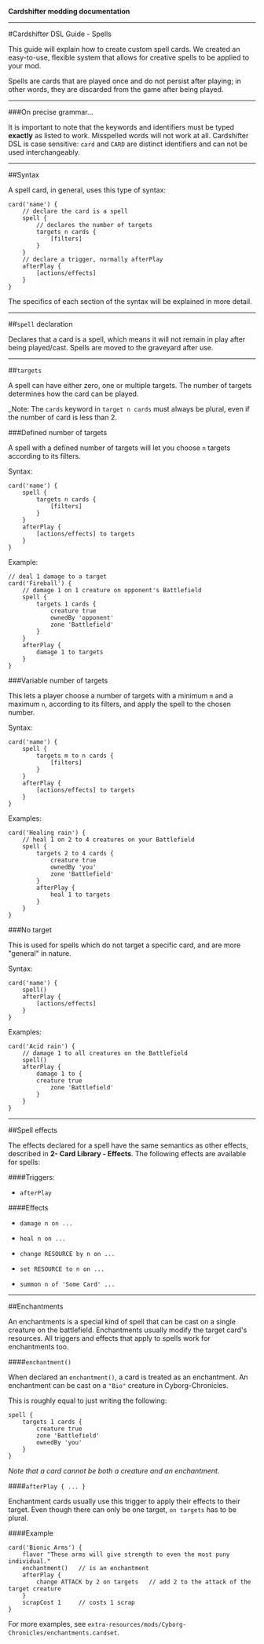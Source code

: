 **Cardshifter modding documentation**

---

#Cardshifter DSL Guide - Spells

This guide will explain how to create custom spell cards. We created an easy-to-use, flexible system that allows for creative spells to be applied to your mod. 

Spells are cards that are played once and do not persist after playing; in other words, they are discarded from the game after being played. 

---

###On precise grammar...

It is important to note that the keywords and identifiers must be typed **exactly** as listed to work. Misspelled words will not work at all. Cardshifter DSL is case sensitive: `card` and `CARD` are distinct identifiers and can not be used interchangeably.

---

##Syntax

A spell card, in general, uses this type of syntax:

    card('name') {
        // declare the card is a spell
        spell {
            // declares the number of targets
            targets n cards {
                [filters]
            }
        }
        // declare a trigger, normally afterPlay
        afterPlay {
            [actions/effects]
        }
    }
    
The specifics of each section of the syntax will be explained in more detail.

---

##`spell` declaration

Declares that a card is a spell, which means it will not remain in play after being played/cast. Spells are moved to the graveyard after use. 

---

##`targets`

A spell can have either zero, one or multiple targets. The number of targets determines how the card can be played.

_Note: The `cards` keyword in `target n cards` must always be plural, even if the number of card is less than 2.

###Defined number of targets

A spell with a defined number of targets will let you choose `n` targets according to its filters.

Syntax:

    card('name') {
        spell {
            targets n cards {
                [filters]
            }
        }
        afterPlay {
            [actions/effects] to targets
        }
    }
    
Example: 

    // deal 1 damage to a target
    card('Fireball') {
        // damage 1 on 1 creature on opponent's Battlefield
        spell {
            targets 1 cards {
                creature true
                ownedBy 'opponent'
                zone 'Battlefield'
            }
        }
        afterPlay {
            damage 1 to targets
        }
    }
    
###Variable number of targets

This lets a player choose a number of targets with a minimum `m` and a maximum `n`, according to its filters, and apply the spell to the chosen number.

Syntax:

    card('name') {
        spell {
            targets m to n cards {
                [filters]
            }
        }
        afterPlay {
            [actions/effects] to targets
        }
    }

Examples:

    card('Healing rain') {
        // heal 1 on 2 to 4 creatures on your Battlefield
        spell {
            targets 2 to 4 cards {
                creature true
                ownedBy 'you'
                zone 'Battlefield'
            }
            afterPlay {
                heal 1 to targets
            }
        }
    }
    
###No target

This is used for spells which do not target a specific card, and are more "general" in nature.

Syntax:

    card('name') {
        spell()
        afterPlay {
            [actions/effects]
        }
    }

Examples:

    card('Acid rain') {
        // damage 1 to all creatures on the Battlefield
        spell()
        afterPlay {
            damage 1 to {
            creature true
                zone 'Battlefield'
            }
        }
    }
    
---

##Spell effects

The effects declared for a spell have the same semantics as other effects, described in **2- Card Library - Effects**. The following effects are available for spells:

####Triggers:

- `afterPlay`

####Effects

- `damage n on ...`

- `heal n on ...`

- `change RESOURCE by n on ...`

- `set RESOURCE to n on ...`

- `summon n of 'Some Card' ...`

---

##Enchantments

An enchantments is a special kind of spell that can be cast on a single creature on the battlefield. Enchantments usually modify the target card's resources. All triggers and effects that apply to spells work for enchantments too.

####`enchantment()`

When declared an `enchantment()`, a card is treated as an enchantment. An enchantment can be cast on a `"Bio"` creature in Cyborg-Chronicles.

This is roughly equal to just writing the following:

    spell {
        targets 1 cards {
            creature true
            zone 'Battlefield'
            ownedBy 'you'
        }
    }

_Note that a card cannot be both a creature and an enchantment._

####`afterPlay { ... }`

Enchantment cards usually use this trigger to apply their effects to their target. Even though there can only be one target, `on targets` has to be plural.

####Example

    card('Bionic Arms') {
        flavor "These arms will give strength to even the most puny individual."
        enchantment()   // is an enchantment
        afterPlay {
            change ATTACK by 2 on targets   // add 2 to the attack of the target creature
        }
        scrapCost 1     // costs 1 scrap
    }
    
For more examples, see `extra-resources/mods/Cyborg-Chronicles/enchantments.cardset`.
